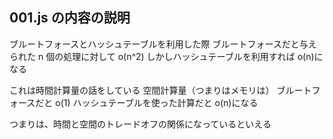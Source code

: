 ## 001.js の内容の説明

ブルートフォースとハッシュテーブルを利用した際
ブルートフォースだと与えられた n 個の処理に対して
o(n^2)
しかしハッシュテーブルを利用すれば o(n)になる

これは時間計算量の話をしている
空間計算量（つまりはメモリは）
ブルートフォースだと o(1)
ハッシュテーブルを使った計算だと o(n)になる

つまりは、時間と空間のトレードオフの関係になっているといえる
